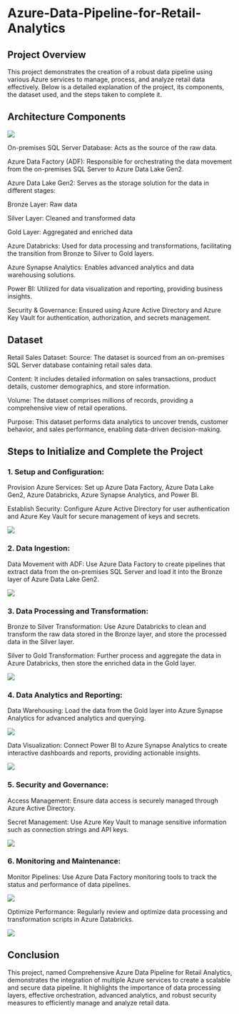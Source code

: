 # Azure-Data-Pipeline-for-Retail-Analytics

## **Project Overview**
This project demonstrates the creation of a robust data pipeline using various Azure services to manage, process, and analyze retail data effectively. Below is a detailed explanation of the project, its components, the dataset used, and the steps taken to complete it.

## **Architecture Components**

![](./Screenshots/Architecture.png)

On-premises SQL Server Database: Acts as the source of the raw data.

Azure Data Factory (ADF): Responsible for orchestrating the data movement from the on-premises SQL Server to Azure Data Lake Gen2.

Azure Data Lake Gen2: Serves as the storage solution for the data in different stages:

Bronze Layer: Raw data

Silver Layer: Cleaned and transformed data

Gold Layer: Aggregated and enriched data

Azure Databricks: Used for data processing and transformations, facilitating the transition from Bronze to Silver to Gold layers.

Azure Synapse Analytics: Enables advanced analytics and data warehousing solutions.

Power BI: Utilized for data visualization and reporting, providing business insights.

Security & Governance: Ensured using Azure Active Directory and Azure Key Vault for authentication, authorization, and secrets management.

## **Dataset**

Retail Sales Dataset:
Source: The dataset is sourced from an on-premises SQL Server database containing retail sales data.

Content: It includes detailed information on sales transactions, product details, customer demographics, and store information.

Volume: The dataset comprises millions of records, providing a comprehensive view of retail operations.

Purpose: This dataset performs data analytics to uncover trends, customer behavior, and sales performance, enabling data-driven decision-making.

## **Steps to Initialize and Complete the Project**

### 1. Setup and Configuration:
Provision Azure Services: Set up Azure Data Factory, Azure Data Lake Gen2, Azure Databricks, Azure Synapse Analytics, and Power BI.

Establish Security: Configure Azure Active Directory for user authentication and Azure Key Vault for secure management of keys and secrets.

![](./Screenshots/Containers.png)

### 2. Data Ingestion:
Data Movement with ADF: Use Azure Data Factory to create pipelines that extract data from the on-premises SQL Server and load it into the Bronze layer of Azure Data Lake Gen2.

![](./Screenshots/ADF_Pipeline.png)

### 3. Data Processing and Transformation:
Bronze to Silver Transformation: Use Azure Databricks to clean and transform the raw data stored in the Bronze layer, and store the processed data in the Silver layer.

Silver to Gold Transformation: Further process and aggregate the data in Azure Databricks, then store the enriched data in the Gold layer.

![](./Screenshots/GoldDeltaFile.png)

### 4. Data Analytics and Reporting:
Data Warehousing: Load the data from the Gold layer into Azure Synapse Analytics for advanced analytics and querying.

![](./Screenshots/Gold_DB.png)

Data Visualization: Connect Power BI to Azure Synapse Analytics to create interactive dashboards and reports, providing actionable insights.

![](./Screenshots/SynapseSQL.png)


### 5. Security and Governance:
Access Management: Ensure data access is securely managed through Azure Active Directory.

Secret Management: Use Azure Key Vault to manage sensitive information such as connection strings and API keys.

![](./Screenshots/ResourceGroup.png)

### 6. Monitoring and Maintenance:
Monitor Pipelines: Use Azure Data Factory monitoring tools to track the status and performance of data pipelines.

![](./Screenshots/TaskRunDetails.png)

Optimize Performance: Regularly review and optimize data processing and transformation scripts in Azure Databricks.

![](./Screenshots/MetaData_Pipeline.png)

## **Conclusion**
This project, named Comprehensive Azure Data Pipeline for Retail Analytics, demonstrates the integration of multiple Azure services to create a scalable and secure data pipeline. It highlights the importance of data processing layers, effective orchestration, advanced analytics, and robust security measures to efficiently manage and analyze retail data.
